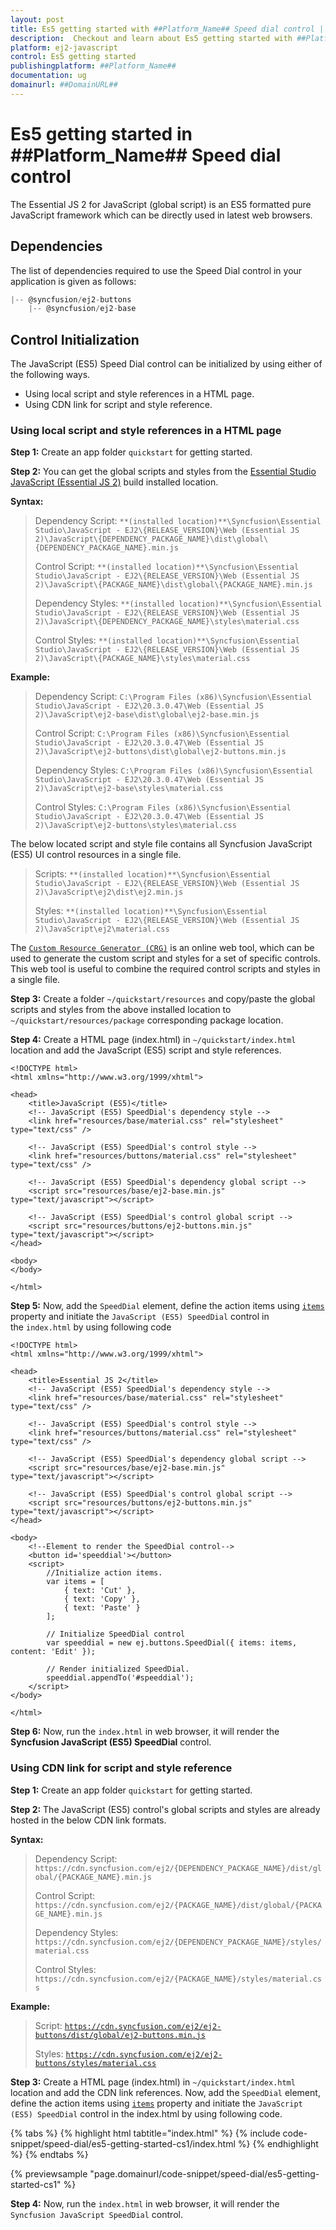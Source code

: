 ```yaml
---
layout: post
title: Es5 getting started with ##Platform_Name## Speed dial control | Syncfusion
description:  Checkout and learn about Es5 getting started with ##Platform_Name## Speed dial control of Syncfusion Essential JS 2 and more details.
platform: ej2-javascript
control: Es5 getting started 
publishingplatform: ##Platform_Name##
documentation: ug
domainurl: ##DomainURL##
---
```


# Es5 getting started in ##Platform_Name## Speed dial control

The Essential JS 2 for JavaScript (global script) is an ES5 formatted pure JavaScript framework which can be directly used in latest web browsers.

## Dependencies

The list of dependencies required to use the Speed Dial control in your application is given as follows:

```js
|-- @syncfusion/ej2-buttons
    |-- @syncfusion/ej2-base
```

## Control Initialization

The JavaScript (ES5) Speed Dial control can be initialized by using either of the following ways.

* Using local script and style references in a HTML page.
* Using CDN link for script and style reference.

### Using local script and style references in a HTML page

**Step 1:** Create an app folder `quickstart` for getting started.

**Step 2:** You can get the global scripts and styles from the [Essential Studio JavaScript (Essential JS 2)](https://www.syncfusion.com/downloads/essential-js2) build installed location.

**Syntax:**
> Dependency Script: `**(installed location)**\Syncfusion\Essential Studio\JavaScript - EJ2\{RELEASE_VERSION}\Web (Essential JS 2)\JavaScript\{DEPENDENCY_PACKAGE_NAME}\dist\global\{DEPENDENCY_PACKAGE_NAME}.min.js`
>
> Control Script: `**(installed location)**\Syncfusion\Essential Studio\JavaScript - EJ2\{RELEASE_VERSION}\Web (Essential JS 2)\JavaScript\{PACKAGE_NAME}\dist\global\{PACKAGE_NAME}.min.js`
>
> Dependency Styles: `**(installed location)**\Syncfusion\Essential Studio\JavaScript - EJ2\{RELEASE_VERSION}\Web (Essential JS 2)\JavaScript\{DEPENDENCY_PACKAGE_NAME}\styles\material.css`
>
> Control Styles: `**(installed location)**\Syncfusion\Essential Studio\JavaScript - EJ2\{RELEASE_VERSION}\Web (Essential JS 2)\JavaScript\{PACKAGE_NAME}\styles\material.css`

**Example:**

> Dependency Script: `C:\Program Files (x86)\Syncfusion\Essential Studio\JavaScript - EJ2\20.3.0.47\Web (Essential JS 2)\JavaScript\ej2-base\dist\global\ej2-base.min.js`
>
> Control Script: `C:\Program Files (x86)\Syncfusion\Essential Studio\JavaScript - EJ2\20.3.0.47\Web (Essential JS 2)\JavaScript\ej2-buttons\dist\global\ej2-buttons.min.js`
>
> Dependency Styles: `C:\Program Files (x86)\Syncfusion\Essential Studio\JavaScript - EJ2\20.3.0.47\Web (Essential JS 2)\JavaScript\ej2-base\styles\material.css`
>
> Control Styles: `C:\Program Files (x86)\Syncfusion\Essential Studio\JavaScript - EJ2\20.3.0.47\Web (Essential JS 2)\JavaScript\ej2-buttons\styles\material.css`

The below located script and style file contains all Syncfusion JavaScript (ES5) UI control resources in a single file.

> Scripts: `**(installed location)**\Syncfusion\Essential Studio\JavaScript - EJ2\{RELEASE_VERSION}\Web (Essential JS 2)\JavaScript\ej2\dist\ej2.min.js`
>
> Styles: `**(installed location)**\Syncfusion\Essential Studio\JavaScript - EJ2\{RELEASE_VERSION}\Web (Essential JS 2)\JavaScript\ej2\material.css`

The [`Custom Resource Generator (CRG)`](https://crg.syncfusion.com/) is an online web tool, which can be used to generate the custom script and styles for a set of specific controls. This web tool is useful to combine the required control scripts and styles in a single file.

**Step 3:** Create a folder `~/quickstart/resources` and copy/paste the global scripts and styles from the above installed location to `~/quickstart/resources/package` corresponding package location.

**Step 4:** Create a HTML page (index.html) in `~/quickstart/index.html` location and add the JavaScript (ES5) script and style references.

```
<!DOCTYPE html>
<html xmlns="http://www.w3.org/1999/xhtml">

<head>
    <title>JavaScript (ES5)</title>
    <!-- JavaScript (ES5) SpeedDial's dependency style -->
    <link href="resources/base/material.css" rel="stylesheet" type="text/css" />

    <!-- JavaScript (ES5) SpeedDial's control style -->
    <link href="resources/buttons/material.css" rel="stylesheet" type="text/css" />

    <!-- JavaScript (ES5) SpeedDial's dependency global script -->
    <script src="resources/base/ej2-base.min.js" type="text/javascript"></script>

    <!-- JavaScript (ES5) SpeedDial's control global script -->
    <script src="resources/buttons/ej2-buttons.min.js" type="text/javascript"></script>
</head>

<body>
</body>

</html>
```

**Step 5:** Now, add the `SpeedDial` element, define the action items using [`items`](../api/speed-dial/#items) property and initiate the `JavaScript (ES5) SpeedDial` control in the `index.html` by using following code

```
<!DOCTYPE html>
<html xmlns="http://www.w3.org/1999/xhtml">

<head>
    <title>Essential JS 2</title>
    <!-- JavaScript (ES5) SpeedDial's dependency style -->
    <link href="resources/base/material.css" rel="stylesheet" type="text/css" />

    <!-- JavaScript (ES5) SpeedDial's control style -->
    <link href="resources/buttons/material.css" rel="stylesheet" type="text/css" />

    <!-- JavaScript (ES5) SpeedDial's dependency global script -->
    <script src="resources/base/ej2-base.min.js" type="text/javascript"></script>

    <!-- JavaScript (ES5) SpeedDial's control global script -->
    <script src="resources/buttons/ej2-buttons.min.js" type="text/javascript"></script>
</head>

<body>
    <!--Element to render the SpeedDial control-->
    <button id='speeddial'></button>
    <script>
        //Initialize action items.
        var items = [
            { text: 'Cut' },
            { text: 'Copy' },
            { text: 'Paste' }
        ];

        // Initialize SpeedDial control
        var speeddial = new ej.buttons.SpeedDial({ items: items, content: 'Edit' });

        // Render initialized SpeedDial.
        speeddial.appendTo('#speeddial');
    </script>
</body>

</html>
```

**Step 6:** Now, run the `index.html` in web browser, it will render the **Syncfusion JavaScript (ES5) SpeedDial** control.

### Using CDN link for script and style reference

**Step 1:** Create an app folder `quickstart` for getting started.

**Step 2:** The JavaScript (ES5) control's global scripts and styles are already hosted in the below CDN link formats.

**Syntax:**
> Dependency Script: `https://cdn.syncfusion.com/ej2/{DEPENDENCY_PACKAGE_NAME}/dist/global/{PACKAGE_NAME}.min.js`
>
> Control Script: `https://cdn.syncfusion.com/ej2/{PACKAGE_NAME}/dist/global/{PACKAGE_NAME}.min.js`
>
> Dependency Styles: `https://cdn.syncfusion.com/ej2/{DEPENDENCY_PACKAGE_NAME}/styles/material.css`
>
> Control Styles: `https://cdn.syncfusion.com/ej2/{PACKAGE_NAME}/styles/material.css`

**Example:**
> Script: [`https://cdn.syncfusion.com/ej2/ej2-buttons/dist/global/ej2-buttons.min.js`](https://cdn.syncfusion.com/ej2/ej2-buttons/dist/global/ej2-buttons.min.js)
>
> Styles: [`https://cdn.syncfusion.com/ej2/ej2-buttons/styles/material.css`](http://cdn.syncfusion.com/ej2/ej2-buttons/styles/material.css)

**Step 3:** Create a HTML page (index.html) in `~/quickstart/index.html` location and add the CDN link references. Now, add the
`SpeedDial` element, define the action items using [`items`](../api/speed-dial/#items) property and initiate the `JavaScript (ES5) SpeedDial` control in the index.html by using following code.

{% tabs %}
{% highlight html tabtitle="index.html" %}
{% include code-snippet/speed-dial/es5-getting-started-cs1/index.html %}
{% endhighlight %}
{% endtabs %}
        
{% previewsample "page.domainurl/code-snippet/speed-dial/es5-getting-started-cs1" %}

**Step 4:** Now, run the `index.html` in web browser, it will render the `Syncfusion JavaScript SpeedDial` control.
